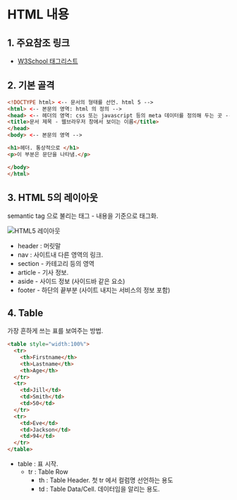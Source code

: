 # HTML 내용



## 1. 주요참조 링크
- [W3School 태그리스트](https://www.w3schools.com/tags/default.asp)

## 2. 기본 골격

```html
<!DOCTYPE html> <-- 문서의 형태를 선언. html 5 -->
<html> <-- 본문의 영역: html 의 정의 -->
<head> <-- 헤더의 영역: css 또는 javascript 등의 meta 데이터를 정의해 두는 곳 -->
<title>문서 제목 - 웹브라우저 창에서 보이는 이름</title>
</head>
<body> <-- 본문의 영역 -->

<h1>헤더. 통상적으로 </h1>
<p>이 부분은 문단을 나타냄.</p>

</body>
</html>
```

## 3. HTML 5의 레이아웃
  semantic tag 으로 불리는 태그 - 내용을 기준으로 태그화.
 
![HTML5 레이아웃](https://www.w3schools.com/html/img_sem_elements.gif)

- header : 머릿말
- nav : 사이트내 다른 영역의 링크.
- section - 카테고리 등의 영역
- article - 기사 정보.
- aside - 사이드 정보 (사이드바 같은 요소)
- footer - 하단의 끝부분 (사이트 내지는 서비스의 정보 포함)


## 4. Table
  가장 흔하게 쓰는 표를 보여주는 방법.

```html
<table style="width:100%">
  <tr>
    <th>Firstname</th>
    <th>Lastname</th>
    <th>Age</th>
  </tr>
  <tr>
    <td>Jill</td>
    <td>Smith</td>
    <td>50</td>
  </tr>
  <tr>
    <td>Eve</td>
    <td>Jackson</td>
    <td>94</td>
  </tr>
</table>

```

- table : 표 시작.
  - tr : Table Row
    - th : Table Header. 첫 tr 에서 컬럼명 선언하는 용도
    - td : Table Data/Cell. 데이터임을 알리는 용도.

